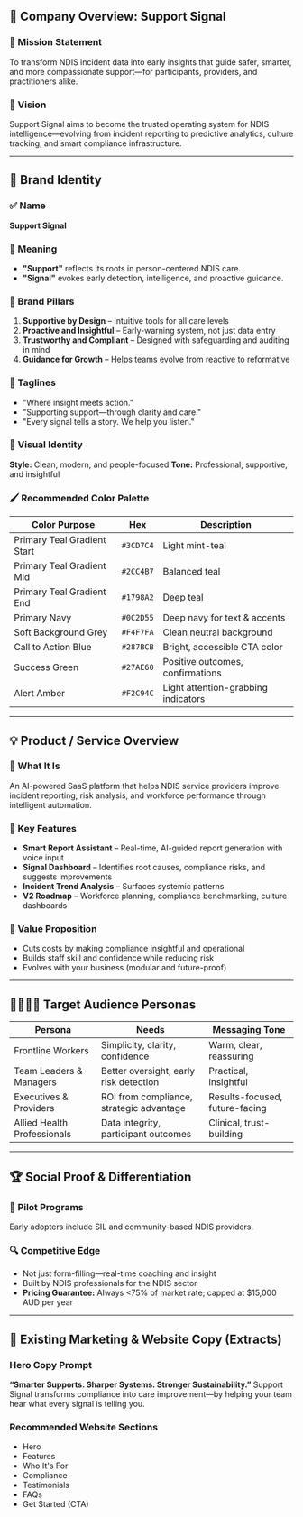 ## 🏢 Company Overview: Support Signal

### 📌 Mission Statement

To transform NDIS incident data into early insights that guide safer, smarter, and more compassionate support—for participants, providers, and practitioners alike.

### 🌟 Vision

Support Signal aims to become the trusted operating system for NDIS intelligence—evolving from incident reporting to predictive analytics, culture tracking, and smart compliance infrastructure.

---

## 🎨 Brand Identity

### ✅ Name

**Support Signal**

### 🎯 Meaning

* **"Support"** reflects its roots in person-centered NDIS care.
* **"Signal"** evokes early detection, intelligence, and proactive guidance.

### 🧱 Brand Pillars

1. **Supportive by Design** – Intuitive tools for all care levels
2. **Proactive and Insightful** – Early-warning system, not just data entry
3. **Trustworthy and Compliant** – Designed with safeguarding and auditing in mind
4. **Guidance for Growth** – Helps teams evolve from reactive to reformative

### 💬 Taglines

* "Where insight meets action."
* "Supporting support—through clarity and care."
* "Every signal tells a story. We help you listen."

### 🎨 Visual Identity

**Style:** Clean, modern, and people-focused
**Tone:** Professional, supportive, and insightful

### 🖌️ Recommended Color Palette

| Color Purpose               | Hex       | Description                         |
| --------------------------- | --------- | ----------------------------------- |
| Primary Teal Gradient Start | `#3CD7C4` | Light mint-teal                     |
| Primary Teal Gradient Mid   | `#2CC4B7` | Balanced teal                       |
| Primary Teal Gradient End   | `#1798A2` | Deep teal                           |
| Primary Navy                | `#0C2D55` | Deep navy for text & accents        |
| Soft Background Grey        | `#F4F7FA` | Clean neutral background            |
| Call to Action Blue         | `#287BCB` | Bright, accessible CTA color        |
| Success Green               | `#27AE60` | Positive outcomes, confirmations    |
| Alert Amber                 | `#F2C94C` | Light attention-grabbing indicators |

---

## 💡 Product / Service Overview

### 🧠 What It Is

An AI-powered SaaS platform that helps NDIS service providers improve incident reporting, risk analysis, and workforce performance through intelligent automation.

### 🚀 Key Features

* **Smart Report Assistant** – Real-time, AI-guided report generation with voice input
* **Signal Dashboard** – Identifies root causes, compliance risks, and suggests improvements
* **Incident Trend Analysis** – Surfaces systemic patterns
* **V2 Roadmap** – Workforce planning, compliance benchmarking, culture dashboards

### 💸 Value Proposition

* Cuts costs by making compliance insightful and operational
* Builds staff skill and confidence while reducing risk
* Evolves with your business (modular and future-proof)

---

## 🧍‍♀️🧍‍♂️ Target Audience Personas

| Persona                     | Needs                                    | Messaging Tone                 |
| --------------------------- | ---------------------------------------- | ------------------------------ |
| Frontline Workers           | Simplicity, clarity, confidence          | Warm, clear, reassuring        |
| Team Leaders & Managers     | Better oversight, early risk detection   | Practical, insightful          |
| Executives & Providers      | ROI from compliance, strategic advantage | Results-focused, future-facing |
| Allied Health Professionals | Data integrity, participant outcomes     | Clinical, trust-building       |

---

## 🏆 Social Proof & Differentiation

### 🧪 Pilot Programs

Early adopters include SIL and community-based NDIS providers.

### 🔍 Competitive Edge

* Not just form-filling—real-time coaching and insight
* Built by NDIS professionals for the NDIS sector
* **Pricing Guarantee:** Always <75% of market rate; capped at \$15,000 AUD per year

---

## 📑 Existing Marketing & Website Copy (Extracts)

### Hero Copy Prompt

**“Smarter Supports. Sharper Systems. Stronger Sustainability.”**
Support Signal transforms compliance into care improvement—by helping your team hear what every signal is telling you.

### Recommended Website Sections

* Hero
* Features
* Who It's For
* Compliance
* Testimonials
* FAQs
* Get Started (CTA)
